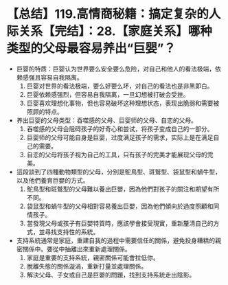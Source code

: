 # 【总结】119.高情商秘籍：搞定复杂的人际关系【完结】：28.【家庭关系】哪种类型的父母最容易养出“巨婴”？

-   巨婴的特质：巨婴认为世界要么安全要么危险，对自己和他人的看法极端，依赖感强且容易自我隔离。
    1.  巨婴对世界的看法极端，要么好要么坏，对自己的看法也是非黑即白。
    2.  巨婴依赖感强烈，但容易自我隔离，一旦幻想被打破会受挫。
    3.  巨婴喜欢理想化事物，但也容易破坏这种理想状态，表现出脆弱和需要被照顾的特点。
-   养出巨婴的父母类型：吞噬感的父母、巨婴师的父母、自恋的父母。
    1.  吞噬感的父母会阻碍孩子的好奇心和尝试，将孩子变成自己的一部分。
    2.  巨婴师的父母可能自身是巨婴，过度满足孩子的需求，实际上是在满足自己的需要。
    3.  自恋的父母将孩子视为自己的工具，只有孩子的完美才能展现父母的完美。
-   這段談到了四種動物類型的父母，分別是鴕鳥型、斑鷲型、袋鼠型和蝸牛型，以及他們養育巨嬰的方式。
    1.  鴕鳥型和斑鷲型的父母難以養出巨嬰，因為他們對孩子的關注和期望有所不同。
    2.  袋鼠型和蝸牛型的父母相對容易養出巨嬰，因為他們傾向於過度照顧和同情孩子。
    3.  當發現父母或孩子有巨嬰特質時，應該學會接受現實，重新釐清自己的方式，並尋找支持性的系統。
-   支持系統通常是家庭，重建自我的過程中需要信任的關係，避免投身糟糕的親密關係中。要從中抽離出來重新處理關係。
    1.  家庭是重要的支持系統，親密關係可能會拉低你。
    2.  脫離失態的關係漩渦，重新打量並處理關係。
    3.  解決父母、子女或自己是巨嬰的問題，找到支持系統走出陰影。